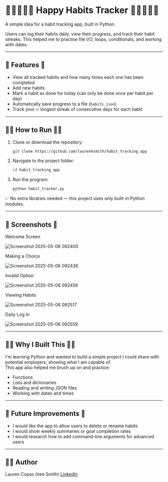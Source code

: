 # 🧘🧘‍♂️🧘‍♀️ Happy Habits Tracker 🧘🧘‍♂️🧘‍♀️

A simple idea for a habit tracking app, built in Python.

Users can log their habits daily, view their progress, and track their habit streaks.
This helped me to practise file I/O, loops, conditionals, and working with dates.

---

## 🧘 Features 🧘

- View all tracked habits and how many times each one has been completed
- Add new habits
- Mark a habit as done for today (can only be done once per habit per day)
- Automatically save progress to a file (`habits.json`)
- Track your 🔥 longest streak of consecutive days for each habit

---

## 🧘‍♀️ How to Run 🧘‍♀️

1. Clone or download the repository:
   ```bash
   git clone https://github.com/laurenksmith/habit_tracking_app
   ```

2. Navigate to the project folder:
   ```bash
   cd habit_tracking_app
   ```

3. Run the program:
   ```bash
   python habit_tracker.py
   ```

✅ No extra libraries needed — this project uses only built-in Python modules.

---

## 📸 Screenshots 📸

Welcome Screen

![Screenshot 2025-05-06 092400](https://github.com/user-attachments/assets/c54582f9-eb33-420a-a5ff-4e1028ba8e5a)

Making a Choice

![Screenshot 2025-05-06 092436](https://github.com/user-attachments/assets/10f34282-b382-4fbd-9891-b94c1ba6da9a)

Invalid Option

![Screenshot 2025-05-06 092456](https://github.com/user-attachments/assets/8fbc8d7a-8492-4f3f-b02a-8990d417e22c)

Viewing Habits

![Screenshot 2025-05-06 092517](https://github.com/user-attachments/assets/e3cd683f-9c71-4275-8d53-b081611fafb9)

Daily Log In

![Screenshot 2025-05-06 092559](https://github.com/user-attachments/assets/32547eaf-d548-4cc2-bc63-0fda45855819)

---

## 🧘‍♂️ Why I Built This 🧘‍♂️

I'm learning Python and wanted to build a simple project I could share with potential employers, showing what I am 
capable of.  
This app also helped me brush up on and practice:
- Functions
- Lists and dictionaries
- Reading and writing JSON files
- Working with dates and times

---

## 🔧 Future Improvements 🔧

- I would like the app to allow users to delete or rename habits
- I would show weekly summaries or goal completion rates
- I would research how to add command-line arguments for advanced users

---

## 👩‍💻 Author

Lauren Copas (nee Smith)
[LinkedIn](https://www.linkedin.com/in/laurenkimsmith/)
